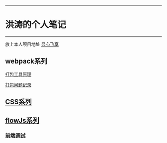 ----
# 洪涛的个人笔记
----

放上本人项目地址 [吾心飞享](http://www.hhooke.cn)

## webpack系列

[打包工具原理](https://github.com/IHongTaoI/study_everyday_note/blob/master/webpack/%E6%89%93%E5%8C%85%E5%B7%A5%E5%85%B7%E8%BF%90%E8%A1%8C%E5%8E%9F%E7%90%86.md "webpack")

[打包问题记录](https://github.com/IHongTaoI/study_everyday_note/blob/master/webpack/%E6%89%93%E5%8C%85%E9%97%AE%E9%A2%98.md "webpack")

## [CSS系列](https://github.com/IHongTaoI/study_everyday_note/blob/master/css/index.md)

## [flowJs系列](https://github.com/IHongTaoI/study_everyday_note/blob/master/前端/flowJs系列/index.md)

### [前端调试](https://github.com/IHongTaoI/study_everyday_note/blob/master/前端/调试/前端调试.md)
